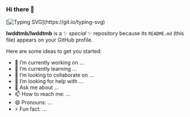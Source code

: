 ### Hi there 👋
[![Typing SVG](https://readme-typing-svg.herokuapp.com/?color=#36BCF7&lines=Angelina+Dorofeeva!)](https://git.io/typing-svg)

**Iwddtmb/Iwddtmb** is a ✨ _special_ ✨ repository because its `README.md` (this file) appears on your GitHub profile.

Here are some ideas to get you started:

- 🔭 I’m currently working on ...
- 🌱 I’m currently learning ...
- 👯 I’m looking to collaborate on ...
- 🤔 I’m looking for help with ...
- 💬 Ask me about ...
- 📫 How to reach me: ...
- 😄 Pronouns: ...
- ⚡ Fun fact: ...

